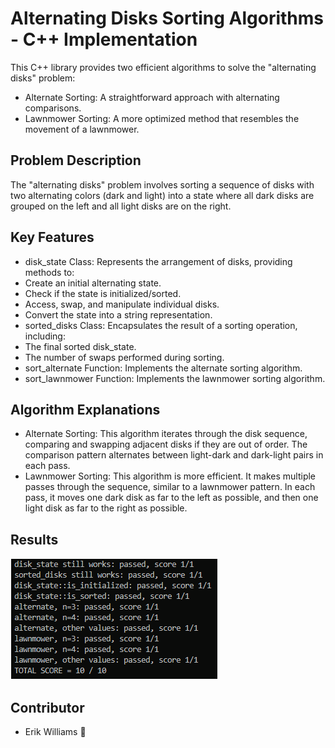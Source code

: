 
# Alternating Disks Sorting Algorithms - C++ Implementation

This C++ library provides two efficient algorithms to solve the "alternating disks" problem:

- Alternate Sorting: A straightforward approach with alternating comparisons.
- Lawnmower Sorting: A more optimized method that resembles the movement of a lawnmower.

## Problem Description

The "alternating disks" problem involves sorting a sequence of disks with two alternating colors (dark and light) into a state where all dark disks are grouped on the left and all light disks are on the right.

## Key Features

- disk_state Class: Represents the arrangement of disks, providing methods to:
- Create an initial alternating state.
- Check if the state is initialized/sorted.
- Access, swap, and manipulate individual disks.
- Convert the state into a string representation.
- sorted_disks Class: Encapsulates the result of a sorting operation, including:
- The final sorted disk_state.
- The number of swaps performed during sorting.
- sort_alternate Function: Implements the alternate sorting algorithm.
- sort_lawnmower Function: Implements the lawnmower sorting algorithm.

## Algorithm Explanations

- Alternate Sorting: This algorithm iterates through the disk sequence, comparing and swapping adjacent disks if they are out of order. The comparison pattern alternates between light-dark and dark-light pairs in each pass.
- Lawnmower Sorting: This algorithm is more efficient. It makes multiple passes through the sequence, similar to a lawnmower pattern. In each pass, it moves one dark disk as far to the left as possible, and then one light disk as far to the right as possible.

## Results

![](./shot.png)

## Contributor

- Erik Williams 🤔
